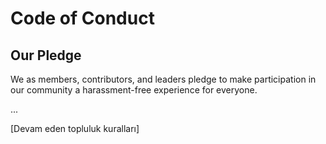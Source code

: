 # Code of Conduct

## Our Pledge

We as members, contributors, and leaders pledge to make participation in our community a harassment-free experience for everyone.

...

[Devam eden topluluk kuralları]
